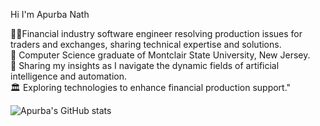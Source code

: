 Hi I'm Apurba Nath 

<!--
**anath-git/anath-git** is a ✨ _special_ ✨ repository because its `README.md` (this file) appears on your GitHub profile.

Here are some ideas to get you started:

- 🔭 I’m currently working on ...
- 🌱 I’m currently learning ...
- 👯 I’m looking to collaborate on ...
- 🤔 I’m looking for help with ...
- 💬 Ask me about ...
- 📫 How to reach me: ...
- 😄 Pronouns: ...
- ⚡ Fun fact: ...

👨‍💻 Software engineer resolving production issues for traders and market exchanges within the financial industry, and sharing insights into the technology behind it.    
👩🏻‍🎓 Studied [Computer Science](https://www.montclair.edu/) at Montclair State University, New Jersey.  
🎨 Track my jurney as I enter the age of Artificial inteligence and autimation.  
🏛️ Investigating technological advancements to improve financial production support.    
💭 "Sharing my insights as I navigate the dynamic fields of artificial intelligence and automation.      

- Software engineer resolving production issues for traders and market exchanges within the financial industry, and sharing insights into the technology behind it.    
- Studied [Computer Science](https://www.montclair.edu/) at Montclair State University, New Jersey.  
- Track my jurney as I enter the age of Artificial inteligence and autimation.  
- Investigating technological advancements to improve financial production support.    

- Sharing my insights as I navigate the dynamic fields of artificial intelligence and automation.    
- Financial industry software engineer resolving production issues for traders and exchanges; sharing related technical insights.  
- [Computer Science](https://www.montclair.edu/) graduate of Montclair State University, New Jersey.  
- Sharing my insights as I navigate the dynamic fields of artificial intelligence and automation.  
- Exploring technologies to enhance financial production support.
-->
👨‍💻Financial industry software engineer resolving production issues for traders and exchanges, sharing technical expertise and solutions.  
📜 Computer Science graduate of Montclair State University, New Jersey.  
🤖 Sharing my insights as I navigate the dynamic fields of artificial intelligence and automation.  
🏛️ Exploring technologies to enhance financial production support."  
<!--
![Apurba's GitHub stats](https://github-readme-stats.vercel.app/api?username=anath-git&theme=radical&show_icons=true)

![Apurba's GitHub stats](https://github-readme-stats.vercel.app/api?username=anath-git&theme=radical&show_icons=true&custom_title=Apurba's%20GitHub%20Stats&hide_border=true&count_private=true)
-->

![Apurba's GitHub stats](https://github-readme-stats.vercel.app/api?username=anath-git&theme=radical&show_icons=true&custom_title=Apurba's%20GitHub%20Stats&count_private=true&border_color=ffcc00&bg_color=00000000)








